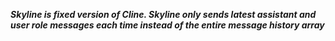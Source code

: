 ***Skyline is fixed version of Cline. Skyline only sends latest assistant and user role messages each time instead of the entire message history array***
